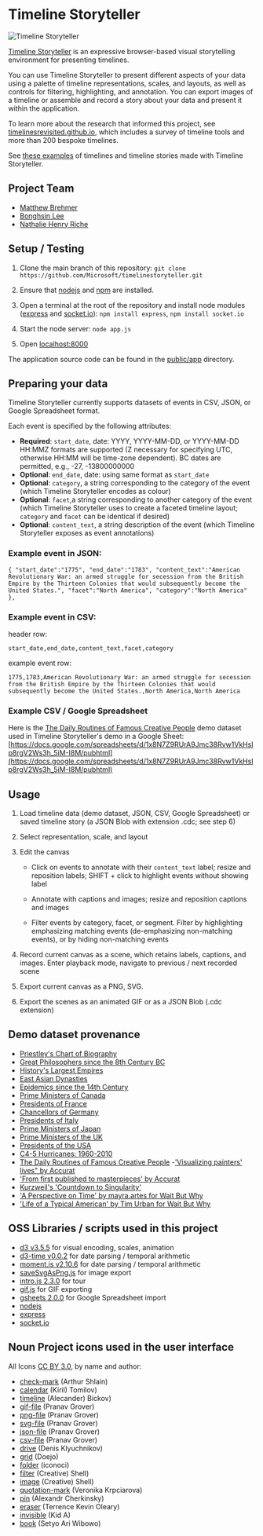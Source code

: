 # Timeline Storyteller

![Timeline Storyteller](https://github.com/Microsoft/timelinestoryteller/blob/master/public/img/dailyroutines.gif "Timeline Storyteller")

[Timeline Storyteller](https://timelinestoryteller.com/) is an expressive browser-based visual storytelling environment for presenting timelines.

You can use Timeline Storyteller to present different aspects of your data using a palette of timeline representations, scales, and layouts, as well as controls for filtering, highlighting, and annotation. You can export images of a timeline or assemble and record a story about your data and present it within the application.

To learn more about the research that informed this project, see [timelinesrevisited.github.io](https://timelinesrevisited.github.io/), which includes a survey of timeline tools and more than 200 bespoke timelines.

See [these examples](https://timelinestoryteller.com/#examples) of timelines and timeline stories made with Timeline Storyteller.

## Project Team

- [Matthew Brehmer](http://mattbrehmer.github.io/)
- [Bonghsin Lee](http://research.microsoft.com/en-us/um/people/bongshin/)
- [Nathalie Henry Riche](http://research.microsoft.com/en-us/um/people/nath/)

## Setup / Testing

1. Clone the main branch of this repository: `git clone https://github.com/Microsoft/timelinestoryteller.git`

2. Ensure that [nodejs](https://nodejs.org/) and [npm](https://www.npmjs.com/) are installed.

3. Open a terminal at the root of the repository and install node modules ([express](https://www.npmjs.com/package/express) and [socket.io](https://www.npmjs.com/package/socket.io)): `npm install express`, `npm install socket.io`

4. Start the node server: `node app.js`

5. Open [localhost:8000](http://localhost:8000/)

The application source code can be found in the [public/app](https://github.com/Microsoft/timelinestoryteller/tree/master/public/app) directory.

## Preparing your data

Timeline Storyteller currently supports datasets of events in CSV, JSON, or Google Spreadsheet format.

Each event is specified by the following attributes:

- __Required__: `start_date`, date: YYYY, YYYY-MM-DD, or YYYY-MM-DD HH:MMZ formats are supported (Z necessary for specifying UTC, otherwise HH:MM will be time-zone dependent). BC dates are permitted, e.g., -27, -13800000000
- __Optional__: `end_date`, date: using same format as `start_date`
- __Optional__: `category`, a string corresponding to the category of the event (which Timeline Storyteller encodes as colour)
- __Optional__: `facet`,a string corresponding to another category of the event (which Timeline Storyteller uses to create a faceted timeline layout; `category` and `facet` can be identical if desired)
- __Optional__: `content_text`, a string description of the event (which Timeline Storyteller exposes as event annotations)

### Example event in JSON:

`{
  "start_date":"1775",
  "end_date":"1783",
  "content_text":"American Revolutionary War: an armed struggle for secession from the British Empire by the Thirteen Colonies that would subsequently become the United States.",
  "facet":"North America",
  "category":"North America"
},`

### Example event in CSV:

header row:

`start_date,end_date,content_text,facet,category`

example event row:

`1775,1783,American Revolutionary War: an armed struggle for secession from the British Empire by the Thirteen Colonies that would subsequently become the United States.,North America,North America`

### Example CSV / Google Spreadsheet

Here is the [The Daily Routines of Famous Creative People](https://podio.com/site/creative-routines) demo dataset used in Timeline Storyteller's demo in a Google Sheet: [https://docs.google.com/spreadsheets/d/1x8N7Z9RUrA9Jmc38Rvw1VkHslp8rgV2Ws3h_5iM-I8M/pubhtml](https://docs.google.com/spreadsheets/d/1x8N7Z9RUrA9Jmc38Rvw1VkHslp8rgV2Ws3h_5iM-I8M/pubhtml)

## Usage

1. Load timeline data (demo dataset, JSON, CSV, Google Spreadsheet) or saved timeline story (a JSON Blob with extension .cdc; see step 6)

2. Select representation, scale, and layout

3. Edit the canvas

	* Click on events to annotate with their `content_text` label; resize and reposition labels; SHIFT + click to highlight events without showing label

	* Annotate with captions and images; resize and reposition captions and images

 	* Filter events by category, facet, or segment. Filter by highlighting emphasizing matching events (de-emphasizing non-matching events), or by hiding non-matching events

4. Record current canvas as a scene, which retains labels, captions, and images. Enter playback mode, navigate to previous / next recorded scene

5. Export current canvas as a PNG, SVG.

6. Export the scenes as an animated GIF or as a JSON Blob (.cdc extension)


## Demo dataset provenance

- [Priestley's Chart of Biography](https://upload.wikimedia.org/wikipedia/commons/9/98/PriestleyChart.gif)
- [Great Philosophers since the 8th Century BC](http://bl.ocks.org/rengel-de/5603464)
- [History's Largest Empires](http://nowherenearithaca.github.io/empires/index.html)
- [East Asian Dynasties](http://bl.ocks.org/bunkat/2338034)
- [Epidemics since the 14th Century](https://en.wikipedia.org/wiki/List_of_epidemics)
- [Prime Ministers of Canada](http://www.downloadexcelfiles.com/ca_en/download-excel-file-list-prime-ministers-canada)
- [Presidents of France](http://www.downloadexcelfiles.com/fr_en/download-excel-file-list-presidents-france)
- [Chancellors of Germany](https://en.wikipedia.org/wiki/List_of_Chancellors_of_Germany)
- [Presidents of Italy](http://www.downloadexcelfiles.com/it_en/download-excel-file-list-presidents-italy)
- [Prime Ministers of Japan](http://www.downloadexcelfiles.com/jp_en/download-excel-file-list-prime-ministers-japan)
- [Prime Ministers of the UK](http://www.downloadexcelfiles.com/gb_en/download-excel-file-list-prime-ministers-uk)
- [Presidents of the USA](https://raw.githubusercontent.com/hitch17/sample-data/master/presidents.json)
- [C4-5 Hurricanes: 1960-2010](http://www.aoml.noaa.gov/hrd/hurdat/easyread-2011.html)
- [The Daily Routines of Famous Creative People](https://podio.com/site/creative-routines)
-['Visualizing painters' lives" by Accurat](http://www.brainpickings.org/2013/06/07/painters-lives-accurat-giorgia-lupi/)
- ['From first published to masterpieces' by Accurat](http://www.brainpickings.org/2013/11/29/accurat-modern-library/)
- [Kurzweil's 'Countdown to Singularity'](http://www.singularity.com/images/charts/CountdowntoSingularityLog.jpg)
- ['A Perspective on Time' by mayra.artes for Wait But Why](http://visual.ly/perspective-time)
- ['Life of a Typical American' by Tim Urban for Wait But Why](http://waitbutwhy.com/2014/05/life-weeks.html)

## OSS Libraries / scripts used in this project

- [d3 v3.5.5](http://d3js.org/) for visual encoding, scales, animation
- [d3-time v0.0.2](https://github.com/d3/d3-time) for date parsing / temporal arithmetic
- [moment.js v2.10.6](http://momentjs.com/) for date parsing / temporal arithmetic
- [saveSvgAsPng.js](https://github.com/exupero/saveSvgAsPng) for image export
- [intro.js 2.3.0](http://usablica.github.com/intro.js/) for tour
- [gif.js](https://github.com/jnordberg/gif.js) for GIF exporting
- [gsheets 2.0.0](https://github.com/interactivethings/gsheets) for Google Spreadsheet import
- [nodejs](https://nodejs.org/)
- [express](https://www.npmjs.com/package/express)
- [socket.io](https://www.npmjs.com/package/socket.io)

## Noun Project icons used in the user interface

All Icons [CC BY 3.0](https://creativecommons.org/licenses/by/3.0/us/), by name and author:

- [check-mark](https://thenounproject.com/term/check-mark/608852) (Arthur Shlain)
- [calendar](https://thenounproject.com/term/calendar/38869) (Kiril) Tomilov)
- [timeline](https://thenounproject.com/term/timeline/152347) (Alecander) Bickov)
- [gif-file](https://thenounproject.com/term/gif-file/446903) (Pranav Grover)
- [png-file](https://thenounproject.com/term/png-file/446907) (Pranav Grover)
- [svg-file](https://thenounproject.com/term/svg-file/446904) (Pranav Grover)
- [json-file](https://thenounproject.com/term/json-file/446959) (Pranav Grover)
- [csv-file](https://thenounproject.com/term/csv-file/446962) (Pranav Grover)
- [drive](https://thenounproject.com/term/drive/128372) (Denis Klyuchnikov)
- [grid](https://thenounproject.com/term/grid/539919) (Doejo)
- [folder](https://thenounproject.com/term/folder/43216) (iconoci)
- [filter](https://thenounproject.com/term/filter/132317) (Creative) Shell)
- [image](https://thenounproject.com/term/image/332296) (Creative) Shell)
- [quotation-mark](https://thenounproject.com/term/quotation-mark/378366) (Veronika Krpciarova)
- [pin](https://thenounproject.com/term/pin/172903) (Alexandr Cherkinsky)
- [eraser](https://thenounproject.com/term/eraser/3715) (Terrence Kevin Oleary)
- [invisible](https://thenounproject.com/term/invisible/506290) (Kid A)
- [book](https://thenounproject.com/term/book/861149) (Setyo Ari Wibowo)
